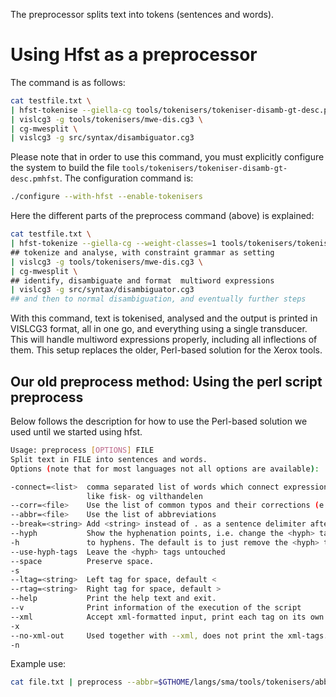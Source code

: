 The preprocessor splits text into tokens (sentences and words).

# Using Hfst as a preprocessor

The command is as follows:

```sh
cat testfile.txt \
| hfst-tokenise --giella-cg tools/tokenisers/tokeniser-disamb-gt-desc.pmhfst \
| vislcg3 -g tools/tokenisers/mwe-dis.cg3 \
| cg-mwesplit \
| vislcg3 -g src/syntax/disambiguator.cg3
```

Please note that in order to use this command, you must explicitly
configure the system to build the file
`tools/tokenisers/tokeniser-disamb-gt-desc.pmhfst`. The configuration
command is:

```sh
./configure --with-hfst --enable-tokenisers
```

Here the different parts of the preprocess command (above) is explained:

```sh
cat testfile.txt \
| hfst-tokenize --giella-cg --weight-classes=1 tools/tokenisers/tokeniser-disamb-gt-desc.pmhfst \
## tokenize and analyse, with constraint grammar as setting
| vislcg3 -g tools/tokenisers/mwe-dis.cg3 \
| cg-mwesplit \
## identify, disambiguate and format  multiword expressions
| vislcg3 -g src/syntax/disambiguator.cg3
## and then to normal disambiguation, and eventually further steps
```

With this command, text is tokenised, analysed and the output is printed
in VISLCG3 format, all in one go, and everything using a single
transducer. This will handle multiword expressions properly, including
all inflections of them. This setup replaces the older, Perl-based
solution for the Xerox tools.

## Our old preprocess method: Using the perl script preprocess

Below follows the description for how to use the Perl-based solution we used until we started using hfst.

```sh
Usage: preprocess [OPTIONS] FILE
Split text in FILE into sentences and words.
Options (note that for most languages not all options are available):

-connect=<list>  comma separated list of words which connect expressions
                 like fisk- og vilthandelen
--corr=<file>    Use the list of common typos and their corrections (e.g. typos.txt)
--abbr=<file>    Use the list of abbreviations
--break=<string> Add <string> instead of . as a sentence delimiter after abbreviations.
--hyph           Show the hyphenation points, i.e. change the <hyph> tags
-h               to hyphens. The default is to just remove the <hyph> tags.
--use-hyph-tags  Leave the <hyph> tags untouched
--space          Preserve space.
-s
--ltag=<string>  Left tag for space, default <
--rtag=<string>  Right tag for space, default >
--help           Print the help text and exit.
--v              Print information of the execution of the script
--xml            Accept xml-formatted input, print each tag on its own line.
-x
--no-xml-out     Used together with --xml, does not print the xml-tags.
-n
```

Example use:

```sh
cat file.txt | preprocess --abbr=$GTHOME/langs/sma/tools/tokenisers/abbr.txt | lookup ...
```
